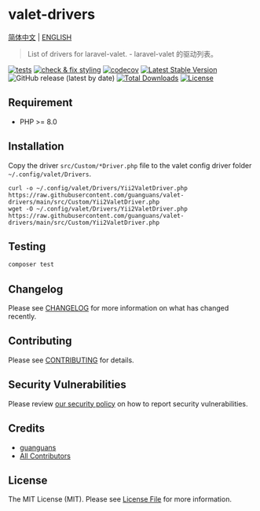 # valet-drivers

[简体中文](README-zh_CN.md) | [ENGLISH](README.md)

> List of drivers for laravel-valet. - laravel-valet 的驱动列表。

[![tests](https://github.com/guanguans/valet-drivers/workflows/tests/badge.svg)](https://github.com/guanguans/valet-drivers/actions)
[![check & fix styling](https://github.com/guanguans/valet-drivers/actions/workflows/php-cs-fixer.yml/badge.svg)](https://github.com/guanguans/valet-drivers/actions)
[![codecov](https://codecov.io/gh/guanguans/valet-drivers/branch/main/graph/badge.svg?token=URGFAWS6S4)](https://codecov.io/gh/guanguans/valet-drivers)
[![Latest Stable Version](https://poser.pugx.org/guanguans/valet-drivers/v)](https://packagist.org/packages/guanguans/valet-drivers)
![GitHub release (latest by date)](https://img.shields.io/github/v/release/guanguans/valet-drivers)
[![Total Downloads](https://poser.pugx.org/guanguans/valet-drivers/downloads)](https://packagist.org/packages/guanguans/valet-drivers)
[![License](https://poser.pugx.org/guanguans/valet-drivers/license)](https://packagist.org/packages/guanguans/valet-drivers)

## Requirement

* PHP >= 8.0

## Installation

Copy the driver `src/Custom/*Driver.php` file to the valet config driver folder `~/.config/valet/Drivers`.

```shell
curl -o ~/.config/valet/Drivers/Yii2ValetDriver.php https://raw.githubusercontent.com/guanguans/valet-drivers/main/src/Custom/Yii2ValetDriver.php
wget -O ~/.config/valet/Drivers/Yii2ValetDriver.php https://raw.githubusercontent.com/guanguans/valet-drivers/main/src/Custom/Yii2ValetDriver.php
```

## Testing

```bash
composer test
```

## Changelog

Please see [CHANGELOG](CHANGELOG.md) for more information on what has changed recently.

## Contributing

Please see [CONTRIBUTING](.github/CONTRIBUTING.md) for details.

## Security Vulnerabilities

Please review [our security policy](../../security/policy) on how to report security vulnerabilities.

## Credits

* [guanguans](https://github.com/guanguans)
* [All Contributors](../../contributors)

## License

The MIT License (MIT). Please see [License File](LICENSE) for more information.
